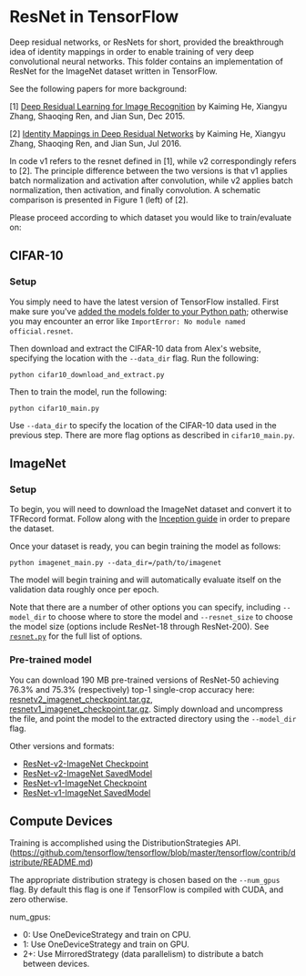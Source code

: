 # ResNet in TensorFlow

Deep residual networks, or ResNets for short, provided the breakthrough idea of identity mappings in order to enable training of very deep convolutional neural networks. This folder contains an implementation of ResNet for the ImageNet dataset written in TensorFlow.

See the following papers for more background:

[1] [Deep Residual Learning for Image Recognition](https://arxiv.org/pdf/1512.03385.pdf) by Kaiming He, Xiangyu Zhang, Shaoqing Ren, and Jian Sun, Dec 2015.

[2] [Identity Mappings in Deep Residual Networks](https://arxiv.org/pdf/1603.05027.pdf) by Kaiming He, Xiangyu Zhang, Shaoqing Ren, and Jian Sun, Jul 2016.

In code v1 refers to the resnet defined in [1], while v2 correspondingly refers to [2]. The principle difference between the two versions is that v1 applies batch normalization and activation after convolution, while v2 applies batch normalization, then activation, and finally convolution. A schematic comparison is presented in Figure 1 (left) of [2].

Please proceed according to which dataset you would like to train/evaluate on:


## CIFAR-10

### Setup

You simply need to have the latest version of TensorFlow installed.
First make sure you've [added the models folder to your Python path](/official/#running-the-models); otherwise you may encounter an error like `ImportError: No module named official.resnet`.

Then download and extract the CIFAR-10 data from Alex's website, specifying the location with the `--data_dir` flag. Run the following:

```
python cifar10_download_and_extract.py
```

Then to train the model, run the following:

```
python cifar10_main.py
```

Use `--data_dir` to specify the location of the CIFAR-10 data used in the previous step. There are more flag options as described in `cifar10_main.py`.


## ImageNet

### Setup
To begin, you will need to download the ImageNet dataset and convert it to TFRecord format. Follow along with the [Inception guide](https://github.com/tensorflow/models/tree/master/research/inception#getting-started) in order to prepare the dataset.

Once your dataset is ready, you can begin training the model as follows:

```
python imagenet_main.py --data_dir=/path/to/imagenet
```

The model will begin training and will automatically evaluate itself on the validation data roughly once per epoch.

Note that there are a number of other options you can specify, including `--model_dir` to choose where to store the model and `--resnet_size` to choose the model size (options include ResNet-18 through ResNet-200). See [`resnet.py`](resnet.py) for the full list of options.

### Pre-trained model
You can download 190 MB pre-trained versions of ResNet-50 achieving 76.3% and 75.3% (respectively) top-1 single-crop accuracy here: [resnetv2_imagenet_checkpoint.tar.gz](http://download.tensorflow.org/models/official/resnetv2_imagenet_checkpoint.tar.gz), [resnetv1_imagenet_checkpoint.tar.gz](http://download.tensorflow.org/models/official/resnetv1_imagenet_checkpoint.tar.gz). Simply download and uncompress the file, and point the model to the extracted directory using the `--model_dir` flag.

Other versions and formats:

* [ResNet-v2-ImageNet Checkpoint](http://download.tensorflow.org/models/official/resnet_v2_imagenet_checkpoint.tar.gz)
* [ResNet-v2-ImageNet SavedModel](http://download.tensorflow.org/models/official/resnet_v2_imagenet_savedmodel.tar.gz)
* [ResNet-v1-ImageNet Checkpoint](http://download.tensorflow.org/models/official/resnet_v1_imagenet_checkpoint.tar.gz)
* [ResNet-v1-ImageNet SavedModel](http://download.tensorflow.org/models/official/resnet_v1_imagenet_savedmodel.tar.gz)

## Compute Devices
Training is accomplished using the DistributionStrategies API. (https://github.com/tensorflow/tensorflow/blob/master/tensorflow/contrib/distribute/README.md)

The appropriate distribution strategy is chosen based on the `--num_gpus` flag. By default this flag is one if TensorFlow is compiled with CUDA, and zero otherwise.

num_gpus:
+ 0:  Use OneDeviceStrategy and train on CPU.
+ 1:  Use OneDeviceStrategy and train on GPU.
+ 2+: Use MirroredStrategy (data parallelism) to distribute a batch between devices.
